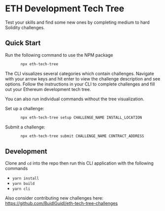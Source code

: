 # ETH Development Tech Tree
Test your skills and find some new ones by completing medium to hard Solidity challenges. 

## Quick Start
Run the following command to use the NPM package
```bash
       npx eth-tech-tree
```
The CLI visualizes several categories which contain challenges. Navigate with your arrow keys and hit enter to view the challenge description and see options. Follow the instructions in your CLI to complete challenges and fill out your Ethereum development tech tree.

You can also run individual commands without the tree visualization.

Set up a challenge:
```bash
       npx eth-tech-tree setup CHALLENGE_NAME INSTALL_LOCATION
```

Submit a challenge:
```bash
       npx eth-tech-tree submit CHALLENGE_NAME CONTRACT_ADDRESS
```

## Development
Clone and `cd` into the repo then run this CLI application with the following commands
- `yarn install`
- `yarn build`
- `yarn cli`

Also consider contributing new challenges here: https://github.com/BuidlGuidl/eth-tech-tree-challenges